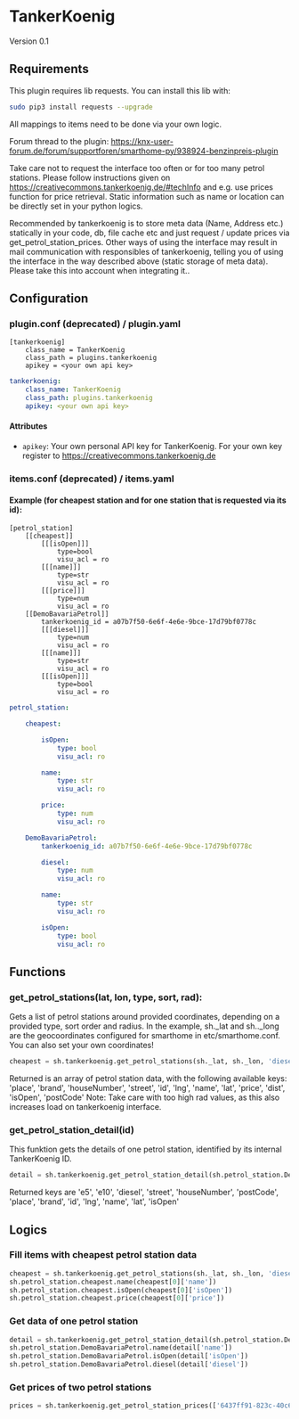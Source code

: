 # TankerKoenig

Version 0.1

## Requirements

This plugin requires lib requests. You can install this lib with: 

```bash
sudo pip3 install requests --upgrade
```

All mappings to items need to be done via your own logic.

Forum thread to the plugin: https://knx-user-forum.de/forum/supportforen/smarthome-py/938924-benzinpreis-plugin

Take care not to request the interface too often or for too many petrol stations. Please follow instructions given on
https://creativecommons.tankerkoenig.de/#techInfo and e.g. use prices function for price retrieval. Static information
such as name or location can be directly set in your python logics.

Recommended by tankerkoenig is to store meta data (Name, Address etc.) statically in your code, db, file cache etc and
just request / update prices via get_petrol_station_prices.
Other ways of using the interface may result in mail communication with responsibles of tankerkoenig, telling you
of using the interface in the way described above (static storage of meta data). Please take this into account when
integrating it..

## Configuration

### plugin.conf (deprecated) / plugin.yaml
```
[tankerkoenig]
    class_name = TankerKoenig
    class_path = plugins.tankerkoenig
    apikey = <your own api key>
```

```yaml
tankerkoenig:
    class_name: TankerKoenig
    class_path: plugins.tankerkoenig
    apikey: <your own api key>
```

#### Attributes
  * `apikey`: Your own personal API key for TankerKoenig. For your own key register to https://creativecommons.tankerkoenig.de

### items.conf (deprecated) / items.yaml

#### Example (for cheapest station and for one station that is requested via its id):
```
[petrol_station]
    [[cheapest]]
        [[[isOpen]]]
            type=bool
            visu_acl = ro
        [[[name]]]
            type=str
            visu_acl = ro
        [[[price]]]
            type=num
            visu_acl = ro
    [[DemoBavariaPetrol]]
        tankerkoenig_id = a07b7f50-6e6f-4e6e-9bce-17d79bf0778c
        [[[diesel]]]
            type=num
            visu_acl = ro
        [[[name]]]
            type=str
            visu_acl = ro
        [[[isOpen]]]
            type=bool
            visu_acl = ro
```

```yaml
petrol_station:

    cheapest:

        isOpen:
            type: bool
            visu_acl: ro

        name:
            type: str
            visu_acl: ro

        price:
            type: num
            visu_acl: ro

    DemoBavariaPetrol:
        tankerkoenig_id: a07b7f50-6e6f-4e6e-9bce-17d79bf0778c

        diesel:
            type: num
            visu_acl: ro

        name:
            type: str
            visu_acl: ro

        isOpen:
            type: bool
            visu_acl: ro
```

## Functions

### get_petrol_stations(lat, lon, type, sort, rad):
Gets a list of petrol stations around provided coordinates, depending on a provided type, sort order and radius.
In the example, sh._lat and sh.._long are the geocoordinates configured for smarthome in etc/smarthome.conf. You
can also set your own coordinates!

```python
cheapest = sh.tankerkoenig.get_petrol_stations(sh._lat, sh._lon, 'diesel', 'price', rad='2')
```

Returned is an array of petrol station data, with the following available keys:
'place', 'brand', 'houseNumber', 'street', 'id', 'lng', 'name', 'lat', 'price', 'dist', 'isOpen', 'postCode'
Note: Take care with too high rad values, as this also increases load on tankerkoenig interface.

### get_petrol_station_detail(id)
This funktion gets the details of one petrol station, identified by its internal TankerKoenig ID.

```python
detail = sh.tankerkoenig.get_petrol_station_detail(sh.petrol_station.DemoBavariaPetrol.conf['tankerkoenig_id'])
```

Returned keys are 'e5', 'e10', 'diesel', 'street', 'houseNumber', 'postCode', 'place', 'brand', 'id', 'lng', 'name', 'lat', 'isOpen'

## Logics

### Fill items with cheapest petrol station data
```python
cheapest = sh.tankerkoenig.get_petrol_stations(sh._lat, sh._lon, 'diesel', 'price', rad='10')
sh.petrol_station.cheapest.name(cheapest[0]['name'])
sh.petrol_station.cheapest.isOpen(cheapest[0]['isOpen'])
sh.petrol_station.cheapest.price(cheapest[0]['price'])
```

### Get data of one petrol station
```python
detail = sh.tankerkoenig.get_petrol_station_detail(sh.petrol_station.DemoBavariaPetrol.conf['tankerkoenig_id'])
sh.petrol_station.DemoBavariaPetrol.name(detail['name'])
sh.petrol_station.DemoBavariaPetrol.isOpen(detail['isOpen'])
sh.petrol_station.DemoBavariaPetrol.diesel(detail['diesel'])
```

### Get prices of two petrol stations
```python
prices = sh.tankerkoenig.get_petrol_station_prices(['6437ff91-823c-40c6-b556-42553056f7cd','56e30926-02dd-41aa-9e05-1120cbafe34f'])
```